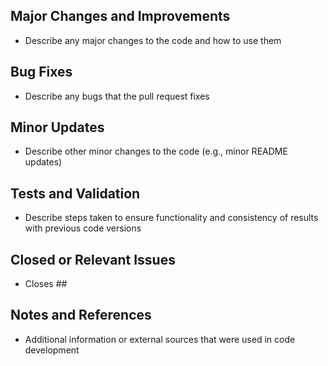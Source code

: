 <!--
Document all changes and rationale for changes being submitted in the pull
request in a concise but thorough manner.

Follow the section format defined in this template; if any headings are not
applicable, please remove them.
-->

## Major Changes and Improvements
- Describe any major changes to the code and how to use them

## Bug Fixes
- Describe any bugs that the pull request fixes

## Minor Updates
- Describe other minor changes to the code (e.g., minor README updates)

## Tests and Validation
- Describe steps taken to ensure functionality and consistency of results with previous code versions

## Closed or Relevant Issues
- Closes ##

## Notes and References
- Additional information or external sources that were used in code development
